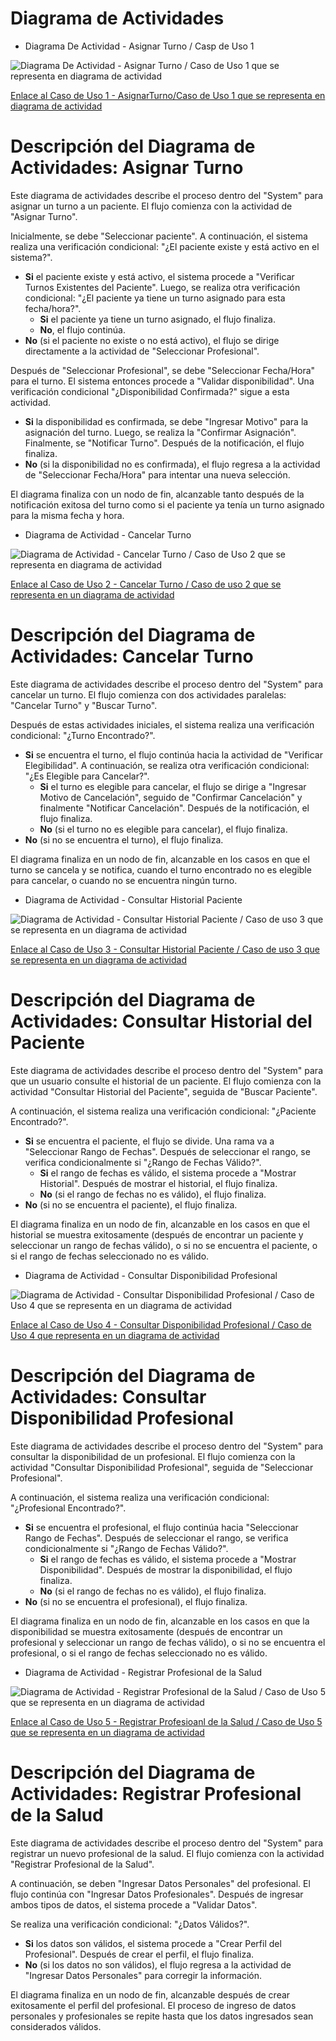 # Diagrama de Actividades

* Diagrama De Actividad - Asignar Turno / Casp de Uso 1

![Diagrama De Actividad - Asignar Turno / Caso de Uso 1 que se representa en diagrama de actividad](/imagenesdediagramasdeactividades/diagramadeactividades1AsignarTurno.png)

[Enlace al Caso de Uso 1 - AsignarTurno/Caso de Uso 1 que se representa en diagrama de actividad](https://1drv.ms/i/c/f2bf844ed8279638/ERGtplJaVGRLiO7R-Ns_DHMBO4D8ilo_49IJpvnjHs8Fug?e=9MfUfH)

# Descripción del Diagrama de Actividades: Asignar Turno

Este diagrama de actividades describe el proceso dentro del "System" para asignar un turno a un paciente. El flujo comienza con la actividad de "Asignar Turno".

Inicialmente, se debe "Seleccionar paciente". A continuación, el sistema realiza una verificación condicional: "¿El paciente existe y está activo en el sistema?".

* **Si** el paciente existe y está activo, el sistema procede a "Verificar Turnos Existentes del Paciente". Luego, se realiza otra verificación condicional: "¿El paciente ya tiene un turno asignado para esta fecha/hora?".
    * **Si** el paciente ya tiene un turno asignado, el flujo finaliza.
    * **No**, el flujo continúa.
* **No** (si el paciente no existe o no está activo), el flujo se dirige directamente a la actividad de "Seleccionar Profesional".

Después de "Seleccionar Profesional", se debe "Seleccionar Fecha/Hora" para el turno. El sistema entonces procede a "Validar disponibilidad". Una verificación condicional "¿Disponibilidad Confirmada?" sigue a esta actividad.

* **Si** la disponibilidad es confirmada, se debe "Ingresar Motivo" para la asignación del turno. Luego, se realiza la "Confirmar Asignación". Finalmente, se "Notificar Turno". Después de la notificación, el flujo finaliza.
* **No** (si la disponibilidad no es confirmada), el flujo regresa a la actividad de "Seleccionar Fecha/Hora" para intentar una nueva selección.

El diagrama finaliza con un nodo de fin, alcanzable tanto después de la notificación exitosa del turno como si el paciente ya tenía un turno asignado para la misma fecha y hora.

* Diagrama de Actividad - Cancelar Turno

![Diagrama de Actividad - Cancelar Turno / Caso de Uso 2 que se representa en diagrama de actividad](/imagenesdediagramasdeactividades/diagramadeactividades2CancelarTurno.png)

[Enlace al Caso de Uso 2 - Cancelar Turno / Caso de uso 2 que se representa en un diagrama de actividad](https://1drv.ms/i/c/f2bf844ed8279638/EanDGSkpshZGucqGGBm9DtcBJ9Z7izzn7NTfaUOFtGocJw?e=vdGSDy)

# Descripción del Diagrama de Actividades: Cancelar Turno

Este diagrama de actividades describe el proceso dentro del "System" para cancelar un turno. El flujo comienza con dos actividades paralelas: "Cancelar Turno" y "Buscar Turno".

Después de estas actividades iniciales, el sistema realiza una verificación condicional: "¿Turno Encontrado?".

* **Si** se encuentra el turno, el flujo continúa hacia la actividad de "Verificar Elegibilidad". A continuación, se realiza otra verificación condicional: "¿Es Elegible para Cancelar?".
    * **Si** el turno es elegible para cancelar, el flujo se dirige a "Ingresar Motivo de Cancelación", seguido de "Confirmar Cancelación" y finalmente "Notificar Cancelación". Después de la notificación, el flujo finaliza.
    * **No** (si el turno no es elegible para cancelar), el flujo finaliza.
* **No** (si no se encuentra el turno), el flujo finaliza.

El diagrama finaliza en un nodo de fin, alcanzable en los casos en que el turno se cancela y se notifica, cuando el turno encontrado no es elegible para cancelar, o cuando no se encuentra ningún turno.

* Diagrama de Actividad - Consultar Historial Paciente

![Diagrama de Actividad - Consultar Historial Paciente / Caso de uso 3 que se representa en un diagrama de actividad](/imagenesdediagramasdeactividades/diagramadeactividades3ConsultarHistorialdelPaciente.png)

[Enlace al Caso de Uso 3 - Consultar Historial Paciente / Caso de uso 3 que se representa en un diagrama de actividad](https://1drv.ms/i/c/f2bf844ed8279638/ERmfd4_ftHxEj0njAOHi7aUBGkwlFFSML6zb67K8J7Cn2w?e=dxCQpk)

# Descripción del Diagrama de Actividades: Consultar Historial del Paciente

Este diagrama de actividades describe el proceso dentro del "System" para que un usuario consulte el historial de un paciente. El flujo comienza con la actividad "Consultar Historial del Paciente", seguida de "Buscar Paciente".

A continuación, el sistema realiza una verificación condicional: "¿Paciente Encontrado?".

* **Si** se encuentra el paciente, el flujo se divide. Una rama va a "Seleccionar Rango de Fechas". Después de seleccionar el rango, se verifica condicionalmente si "¿Rango de Fechas Válido?".
    * **Si** el rango de fechas es válido, el sistema procede a "Mostrar Historial". Después de mostrar el historial, el flujo finaliza.
    * **No** (si el rango de fechas no es válido), el flujo finaliza.
* **No** (si no se encuentra el paciente), el flujo finaliza.

El diagrama finaliza en un nodo de fin, alcanzable en los casos en que el historial se muestra exitosamente (después de encontrar un paciente y seleccionar un rango de fechas válido), o si no se encuentra el paciente, o si el rango de fechas seleccionado no es válido.

* Diagrama de Actividad - Consultar Disponibilidad Profesional

![Diagrama de Actividad - Consultar Disponibilidad Profesional / Caso de Uso 4 que se representa en un diagrama de actividad](/imagenesdediagramasdeactividades/diagramadeactividades4ConsultarDisponibilidadProfesional.png)

[Enlace al Caso de Uso 4 - Consultar Disponibilidad Profesional / Caso de Uso 4 que representa en un diagrama de actividad](https://1drv.ms/i/c/f2bf844ed8279638/EcKgvd8TfFhDlShJWeli4EEBt9Z28unEtSy1jd4W6Kfh5g?e=kBumRV)

# Descripción del Diagrama de Actividades: Consultar Disponibilidad Profesional

Este diagrama de actividades describe el proceso dentro del "System" para consultar la disponibilidad de un profesional. El flujo comienza con la actividad "Consultar Disponibilidad Profesional", seguida de "Seleccionar Profesional".

A continuación, el sistema realiza una verificación condicional: "¿Profesional Encontrado?".

* **Si** se encuentra el profesional, el flujo continúa hacia "Seleccionar Rango de Fechas". Después de seleccionar el rango, se verifica condicionalmente si "¿Rango de Fechas Válido?".
    * **Si** el rango de fechas es válido, el sistema procede a "Mostrar Disponibilidad". Después de mostrar la disponibilidad, el flujo finaliza.
    * **No** (si el rango de fechas no es válido), el flujo finaliza.
* **No** (si no se encuentra el profesional), el flujo finaliza.

El diagrama finaliza en un nodo de fin, alcanzable en los casos en que la disponibilidad se muestra exitosamente (después de encontrar un profesional y seleccionar un rango de fechas válido), o si no se encuentra el profesional, o si el rango de fechas seleccionado no es válido.

* Diagrama de Actividad - Registrar Profesional de la Salud 

![Diagrama de Actividad - Registrar Profesional de la Salud / Caso de Uso 5 que se representa en un diagrama de actividad](/imagenesdediagramasdeactividades/diagramadeactividades5RegistrarProfesionaldelaSalud.png)

[Enlace al Caso de Uso 5 - Registrar Profesioanl de la Salud / Caso de Uso 5 que se representa en un diagrama de actividad](https://1drv.ms/i/c/f2bf844ed8279638/Ef8ScgX3qMlMr3Rx82xCOdgBfN1hSahLdR44KOXqHs3Q8w?e=K9YtO3)

# Descripción del Diagrama de Actividades: Registrar Profesional de la Salud

Este diagrama de actividades describe el proceso dentro del "System" para registrar un nuevo profesional de la salud. El flujo comienza con la actividad "Registrar Profesional de la Salud".

A continuación, se deben "Ingresar Datos Personales" del profesional. El flujo continúa con "Ingresar Datos Profesionales". Después de ingresar ambos tipos de datos, el sistema procede a "Validar Datos".

Se realiza una verificación condicional: "¿Datos Válidos?".

* **Si** los datos son válidos, el sistema procede a "Crear Perfil del Profesional". Después de crear el perfil, el flujo finaliza.
* **No** (si los datos no son válidos), el flujo regresa a la actividad de "Ingresar Datos Personales" para corregir la información.

El diagrama finaliza en un nodo de fin, alcanzable después de crear exitosamente el perfil del profesional. El proceso de ingreso de datos personales y profesionales se repite hasta que los datos ingresados sean considerados válidos.